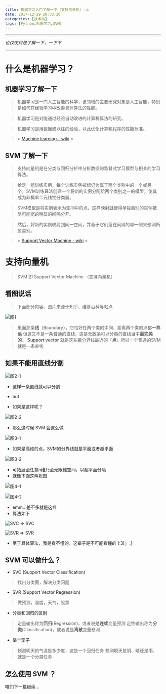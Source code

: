 ```yaml
---
title: 机器学习入门了解一下（支持向量机）-上
date: 2017-12-29 20:38:20
categories: [技术向]
tags: [Python,机器学习,SVM]
---
```


---------------

*也仅仅只是了解一下，一下下*

---------------


# 什么是机器学习？

## 机器学习了解一下
> 机器学习是一门人工智能的科学，该领域的主要研究对象是人工智能，特别是如何在经验学习中改善具体算法的性能。

> 机器学习是对能通过经验自动改进的计算机算法的研究。

> 机器学习是用数据或以往的经验，以此优化计算机程序的性能标准。

> \> [Machine learning - wiki](https://zh.wikipedia.org/wiki/%E6%9C%BA%E5%99%A8%E5%AD%A6%E4%B9%A0) <

## SVM 了解一下

> 支持向量机是在分类与回归分析中分析数据的监督式学习模型与相关的学习算法。

> 给定一组训练实例，每个训练实例被标记为属于两个类别中的一个或另一个，SVM训练算法创建一个将新的实例分配给两个类别之一的模型，使其成为非概率二元线性分类器。

> SVM模型是将实例表示为空间中的点，这样映射就使得单独类别的实例被尽可能宽的明显的间隔分开。

> 然后，将新的实例映射到同一空间，并基于它们落在间隔的哪一侧来预测所属类别。

> \> [Support Vector Machine - wiki](https://zh.wikipedia.org/wiki/%E6%94%AF%E6%8C%81%E5%90%91%E9%87%8F%E6%9C%BA) <



# 支持向量机

> SVM 即 Support Vector Machine （支持向量机）

## 看图说话
> 下面部分内容、图片来源于知乎、维基百科等站点

![图1][1]

> 里面那条**线**（Boundary），它恰好在两个类的中间，距离两个类的点都**一样远**
> 但这又不是一条普通的直线，这是无数条可以分类的直线当中**最完美的**。
> **Support vector** 就是这些离分界线最近的『**点**』所以一个普通的SVM就是一条直线



## 如果不能用直线分割

![图2-1][2]

- 这样一条直线就可以分割 

- but

- 如果是这样呢？

![图2-2][3]

- 那么这时候 SVM 会这么做

![图3-1][4]

- 如果是高维的点，SVM的分界线就是平面或者超平面

![图3-2][5]

- 可拓展至任意n维乃至无限维空间，以超平面分隔
- 就像下面这两张图

![图4-1][6]

![图4-2][7]


- emm.. 差不多就是这样
- 算法如下

![SVC][8] => SVC

![SVR][9] => SVR

- 至于具体算法，我是看不懂的，这辈子是不可能看懂的 (:3[」_]


## SVM 可以做什么？

- SVC (Support Vector Classification)
> 找出分类面，解决分类问题

- SVR (Support Vector Regression)
> 做预测，温度，天气，股票


- 分类和回归的区别
> 定量输出称为**回归**(Regression)，或者说是**连续**变量预测
> 定性输出称为**分类**(Classification)，或者说是**离散**变量预测

- 举个栗子
> 预测明天的气温是多少度，这是一个回归任务
> 预测明天是阴、晴还是雨，就是一个分类任务


## 怎么使用 SVM ？

咱们下一篇继续...


  [1]: http://otwin1ura.bkt.clouddn.com/blog/%E5%9B%BE1.jpg
  [2]: http://otwin1ura.bkt.clouddn.com/blog/%E5%9B%BE%E7%89%872-1.jpg
  [3]: http://otwin1ura.bkt.clouddn.com/blog/%E5%9B%BE%E7%89%872-2.jpg
  [4]: http://otwin1ura.bkt.clouddn.com/blog/%E5%9B%BE%E7%89%873-1.jpg
  [5]: http://otwin1ura.bkt.clouddn.com/blog/%E5%9B%BE%E7%89%873-2.jpg
  [6]: http://otwin1ura.bkt.clouddn.com/blog/%E5%9B%BE%E7%89%874-1.png
  [7]: http://otwin1ura.bkt.clouddn.com/blog/%E5%9B%BE%E7%89%874-2.jpg
  [8]: http://otwin1ura.bkt.clouddn.com/blog/svc.jpg
  [9]: http://otwin1ura.bkt.clouddn.com/blog/svr.jpg